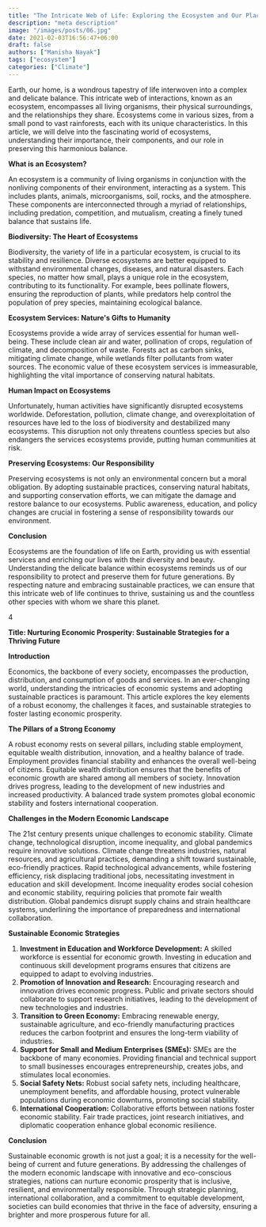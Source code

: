 ```yaml
---
title: "The Intricate Web of Life: Exploring the Ecosystem and Our Place Within It"
description: "meta description"
image: "/images/posts/06.jpg"
date: 2021-02-03T16:56:47+06:00
draft: false
authors: ["Manisha Nayak"]
tags: ["ecosystem"]
categories: ["Climate"]
---
```


Earth, our home, is a wondrous tapestry of life interwoven into a complex and delicate balance. This intricate web of interactions, known as an ecosystem, encompasses all living organisms, their physical surroundings, and the relationships they share. Ecosystems come in various sizes, from a small pond to vast rainforests, each with its unique characteristics. In this article, we will delve into the fascinating world of ecosystems, understanding their importance, their components, and our role in preserving this harmonious balance.

**What is an Ecosystem?**

An ecosystem is a community of living organisms in conjunction with the nonliving components of their environment, interacting as a system. This includes plants, animals, microorganisms, soil, rocks, and the atmosphere. These components are interconnected through a myriad of relationships, including predation, competition, and mutualism, creating a finely tuned balance that sustains life.

**Biodiversity: The Heart of Ecosystems**

Biodiversity, the variety of life in a particular ecosystem, is crucial to its stability and resilience. Diverse ecosystems are better equipped to withstand environmental changes, diseases, and natural disasters. Each species, no matter how small, plays a unique role in the ecosystem, contributing to its functionality. For example, bees pollinate flowers, ensuring the reproduction of plants, while predators help control the population of prey species, maintaining ecological balance.

**Ecosystem Services: Nature's Gifts to Humanity**

Ecosystems provide a wide array of services essential for human well-being. These include clean air and water, pollination of crops, regulation of climate, and decomposition of waste. Forests act as carbon sinks, mitigating climate change, while wetlands filter pollutants from water sources. The economic value of these ecosystem services is immeasurable, highlighting the vital importance of conserving natural habitats.

**Human Impact on Ecosystems**

Unfortunately, human activities have significantly disrupted ecosystems worldwide. Deforestation, pollution, climate change, and overexploitation of resources have led to the loss of biodiversity and destabilized many ecosystems. This disruption not only threatens countless species but also endangers the services ecosystems provide, putting human communities at risk.

**Preserving Ecosystems: Our Responsibility**

Preserving ecosystems is not only an environmental concern but a moral obligation. By adopting sustainable practices, conserving natural habitats, and supporting conservation efforts, we can mitigate the damage and restore balance to our ecosystems. Public awareness, education, and policy changes are crucial in fostering a sense of responsibility towards our environment.

**Conclusion**

Ecosystems are the foundation of life on Earth, providing us with essential services and enriching our lives with their diversity and beauty. Understanding the delicate balance within ecosystems reminds us of our responsibility to protect and preserve them for future generations. By respecting nature and embracing sustainable practices, we can ensure that this intricate web of life continues to thrive, sustaining us and the countless other species with whom we share this planet.

4

**Title: Nurturing Economic Prosperity: Sustainable Strategies for a Thriving Future**

**Introduction**

Economics, the backbone of every society, encompasses the production, distribution, and consumption of goods and services. In an ever-changing world, understanding the intricacies of economic systems and adopting sustainable practices is paramount. This article explores the key elements of a robust economy, the challenges it faces, and sustainable strategies to foster lasting economic prosperity.

**The Pillars of a Strong Economy**

A robust economy rests on several pillars, including stable employment, equitable wealth distribution, innovation, and a healthy balance of trade. Employment provides financial stability and enhances the overall well-being of citizens. Equitable wealth distribution ensures that the benefits of economic growth are shared among all members of society. Innovation drives progress, leading to the development of new industries and increased productivity. A balanced trade system promotes global economic stability and fosters international cooperation.

**Challenges in the Modern Economic Landscape**

The 21st century presents unique challenges to economic stability. Climate change, technological disruption, income inequality, and global pandemics require innovative solutions. Climate change threatens industries, natural resources, and agricultural practices, demanding a shift toward sustainable, eco-friendly practices. Rapid technological advancements, while fostering efficiency, risk displacing traditional jobs, necessitating investment in education and skill development. Income inequality erodes social cohesion and economic stability, requiring policies that promote fair wealth distribution. Global pandemics disrupt supply chains and strain healthcare systems, underlining the importance of preparedness and international collaboration.

**Sustainable Economic Strategies**

1. **Investment in Education and Workforce Development:** A skilled workforce is essential for economic growth. Investing in education and continuous skill development programs ensures that citizens are equipped to adapt to evolving industries.
2. **Promotion of Innovation and Research:** Encouraging research and innovation drives economic progress. Public and private sectors should collaborate to support research initiatives, leading to the development of new technologies and industries.
3. **Transition to Green Economy:** Embracing renewable energy, sustainable agriculture, and eco-friendly manufacturing practices reduces the carbon footprint and ensures the long-term viability of industries.
4. **Support for Small and Medium Enterprises (SMEs):** SMEs are the backbone of many economies. Providing financial and technical support to small businesses encourages entrepreneurship, creates jobs, and stimulates local economies.
5. **Social Safety Nets:** Robust social safety nets, including healthcare, unemployment benefits, and affordable housing, protect vulnerable populations during economic downturns, promoting social stability.
6. **International Cooperation:** Collaborative efforts between nations foster economic stability. Fair trade practices, joint research initiatives, and diplomatic cooperation enhance global economic resilience.

**Conclusion**

Sustainable economic growth is not just a goal; it is a necessity for the well-being of current and future generations. By addressing the challenges of the modern economic landscape with innovative and eco-conscious strategies, nations can nurture economic prosperity that is inclusive, resilient, and environmentally responsible. Through strategic planning, international collaboration, and a commitment to equitable development, societies can build economies that thrive in the face of adversity, ensuring a brighter and more prosperous future for all.
